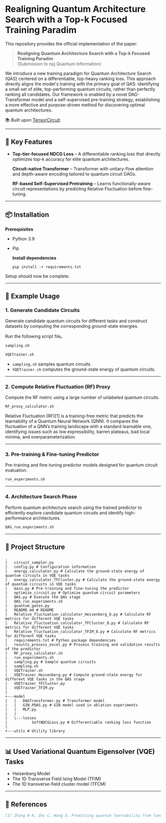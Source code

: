 # Realigning Quantum Architecture Search with a Top-k Focused Training Paradim

This repository provides the official implementation of the paper:

> **Realigning Quantum Architecture Search with a Top-k Focused Training Paradim**  
> (Submission to npj Quantum Information)

We introduce a new training paradigm for Quantum Architecture Search (QAS) centered on a differentiable, top-heavy ranking loss. This approach directly aligns the model's training with the primary goal of QAS: identifying a small set of elite, top-performing quantum circuits, rather than perfectly ranking all candidates. Our framework is enabled by a novel DAG-Transformer model and a self-supervised pre-training strategy, establishing a more effective and purpose-driven method for discovering optimal quantum architectures.

📚 Built upon [TensorCircuit](https://tensorcircuit.readthedocs.io/en/latest/index.html).

---

## 🧩 Key Features

- **Top-tier-focused NDCG Loss** – A differentiable ranking loss that directly optimizes top-k accuracy for elite quantum architectures.

  **Circuit-native Transformer** – Transformer with unitary-flow attention and depth-aware encoding tailored to quantum circuit DAGs.

  **RF-based Self-Supervised Pretraining** – Learns functionally-aware circuit representations by predicting Relative Fluctuation before fine-tuning.

---

## 📦 Installation

**Prerequisites**

- Python 3.9

- Pip

  **Install dependencies**

  ```
  pip install -r requirements.txt
  ```

Setup should now be complete.

---

## 🚀 Example Usage

### 1. Generate Candidate Circuits

Generate candidate quantum circuits for different tasks and construct datasets by computing the corresponding ground-state energies.

Run the following script file。

```bash
sampling.sh
```

```bash
VQETrainer.sh
```

- `sampling.sh` samples quantum circuits.
- `VQETrainer.sh` computes the ground-state energy of quantum circuits.

---

### 2. Compute Relative Fluctuation (RF) Proxy

Compute the RF metric using a large number of unlabeled quantum circuits.

```bash
RF_proxy_calculator.sh
```

Relative Fluctuation (RF)[1] is a training-free metric that predicts the learnability of a Quantum Neural Network (QNN). It compares the fluctuation of a QNN’s training landscape with a standard learnable one, identifying issues such as low expressibility, barren plateaus, bad local minima, and overparameterization. 

---

### 3. Pre-training & Fine-tuning Predictor

Pre-training and fine-tuning predictor models designed for quantum circuit evaluation.

```bash
run_experiments.sh
```

---

### 4. Architecture Search Phase

Perform quantum architecture search using the trained predictor to efficiently explore candidate quantum circuits and identify high-performance architectures.

```bash
QAS_run_experiments.sh
```

---

## 📁 Project Structure

```
.
|   circuit_sampler.py
|   config.py # Configuration information
|   energy_calculator.py # Calculate the ground-state energy of quantum circuits in VQE tasks
|   energy_calculator_TFCluster.py # Calculate the ground-state energy of quantum circuits in VQE tasks
|   main.py # Pre-training and fine-tuning the predictor
|   optimize_circuit.py # Optimize quantum circuit parameters
|   QAS.py # Execute the QAS stage
|   QAS_run_experiments.sh
|   quantum_gates.py
|   README.md # README
|   Relative_fluctuation_calculator_Heisenberg_8.py # Calculate RF metrics for different VQE tasks
|   Relative_fluctuation_calculator_TFCluster_8.py # Calculate RF metrics for different VQE tasks
|   Relative_fluctuation_calculator_TFIM_8.py # Calculate RF metrics for different VQE tasks
|   requirements.txt # Python package dependencies
|   results_process_excel.py # Process training and validation results of the predictor
|   RF_proxy_calculator.sh
|   run_experiments.sh
|   sampling.py # Sample quantum circuits
|   sampling.sh
|   VQETrainer.sh
|   VQETrainer_Heisenberg.py # Compute ground-state energy for different VQE tasks in the QAS stage
|   VQETrainer_TFCluster.py
|   VQETrainer_TFIM.py
|           
+---model
|   |   DAGTransformer.py # Transformer model
|   |   GIN_PQAS.py # GIN model used in ablation experiments
|   |   MLP.py
|   |   
|   \---losses
|           SoftNDCGLoss.py # Differentiable ranking loss function
|           
+---utils # Utility library
```

---

## 📊 Used Variational Quantum Eigensolver (VQE) Tasks

- Heisenberg Model
- The 1D Transverse Field Ising Model (TFIM)
- The 1D transverse-field cluster model (TFCM)

---

## 📜  References

```bibtex
[1] Zhang H K, Zhu C, Wang X. Predicting quantum learnability from landscape fluctuation[J]. arXiv preprint arXiv:2406.11805, 2024.
```



